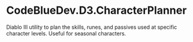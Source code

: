 # CodeBlueDev.D3.CharacterPlanner
Diablo III utility to plan the skills, runes, and passives used at specific character levels. Useful for seasonal characters.
